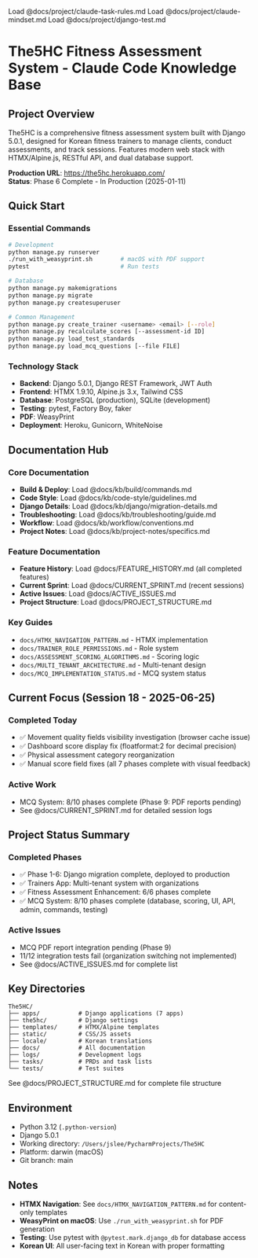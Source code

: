 Load @docs/project/claude-task-rules.md
Load @docs/project/claude-mindset.md
Load @docs/project/django-test.md

# The5HC Fitness Assessment System - Claude Code Knowledge Base

## Project Overview

The5HC is a comprehensive fitness assessment system built with Django 5.0.1, designed for Korean fitness trainers to manage clients, conduct assessments, and track sessions. Features modern web stack with HTMX/Alpine.js, RESTful API, and dual database support.

**Production URL**: https://the5hc.herokuapp.com/  
**Status**: Phase 6 Complete - In Production (2025-01-11)

## Quick Start

### Essential Commands

```bash
# Development
python manage.py runserver
./run_with_weasyprint.sh        # macOS with PDF support
pytest                          # Run tests

# Database
python manage.py makemigrations
python manage.py migrate
python manage.py createsuperuser

# Common Management
python manage.py create_trainer <username> <email> [--role]
python manage.py recalculate_scores [--assessment-id ID]
python manage.py load_test_standards
python manage.py load_mcq_questions [--file FILE]
```

### Technology Stack
- **Backend**: Django 5.0.1, Django REST Framework, JWT Auth
- **Frontend**: HTMX 1.9.10, Alpine.js 3.x, Tailwind CSS  
- **Database**: PostgreSQL (production), SQLite (development)
- **Testing**: pytest, Factory Boy, faker
- **PDF**: WeasyPrint
- **Deployment**: Heroku, Gunicorn, WhiteNoise

## Documentation Hub

### Core Documentation
- **Build & Deploy**: Load @docs/kb/build/commands.md
- **Code Style**: Load @docs/kb/code-style/guidelines.md
- **Django Details**: Load @docs/kb/django/migration-details.md
- **Troubleshooting**: Load @docs/kb/troubleshooting/guide.md
- **Workflow**: Load @docs/kb/workflow/conventions.md
- **Project Notes**: Load @docs/kb/project-notes/specifics.md

### Feature Documentation
- **Feature History**: Load @docs/FEATURE_HISTORY.md (all completed features)
- **Current Sprint**: Load @docs/CURRENT_SPRINT.md (recent sessions)
- **Active Issues**: Load @docs/ACTIVE_ISSUES.md
- **Project Structure**: Load @docs/PROJECT_STRUCTURE.md

### Key Guides
- `docs/HTMX_NAVIGATION_PATTERN.md` - HTMX implementation
- `docs/TRAINER_ROLE_PERMISSIONS.md` - Role system
- `docs/ASSESSMENT_SCORING_ALGORITHMS.md` - Scoring logic
- `docs/MULTI_TENANT_ARCHITECTURE.md` - Multi-tenant design
- `docs/MCQ_IMPLEMENTATION_STATUS.md` - MCQ system status

## Current Focus (Session 18 - 2025-06-25)

### Completed Today
- ✅ Movement quality fields visibility investigation (browser cache issue)
- ✅ Dashboard score display fix (floatformat:2 for decimal precision)
- ✅ Physical assessment category reorganization
- ✅ Manual score field fixes (all 7 phases complete with visual feedback)

### Active Work
- MCQ System: 8/10 phases complete (Phase 9: PDF reports pending)
- See @docs/CURRENT_SPRINT.md for detailed session logs

## Project Status Summary

### Completed Phases
- ✅ Phase 1-6: Django migration complete, deployed to production
- ✅ Trainers App: Multi-tenant system with organizations
- ✅ Fitness Assessment Enhancement: 6/6 phases complete
- ✅ MCQ System: 8/10 phases complete (database, scoring, UI, API, admin, commands, testing)

### Active Issues
- MCQ PDF report integration pending (Phase 9)
- 11/12 integration tests fail (organization switching not implemented)
- See @docs/ACTIVE_ISSUES.md for complete list

## Key Directories

```
The5HC/
├── apps/           # Django applications (7 apps)
├── the5hc/         # Django settings
├── templates/      # HTMX/Alpine templates  
├── static/         # CSS/JS assets
├── locale/         # Korean translations
├── docs/           # All documentation
├── logs/           # Development logs
├── tasks/          # PRDs and task lists
└── tests/          # Test suites
```

See @docs/PROJECT_STRUCTURE.md for complete file structure

## Environment

- Python 3.12 (`.python-version`)
- Django 5.0.1
- Working directory: `/Users/jslee/PycharmProjects/The5HC`
- Platform: darwin (macOS)
- Git branch: main

## Notes

- **HTMX Navigation**: See `docs/HTMX_NAVIGATION_PATTERN.md` for content-only templates
- **WeasyPrint on macOS**: Use `./run_with_weasyprint.sh` for PDF generation
- **Testing**: Use pytest with `@pytest.mark.django_db` for database access
- **Korean UI**: All user-facing text in Korean with proper formatting